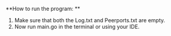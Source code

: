 **How to run the program:
**
1. Make sure that both the Log.txt and Peerports.txt are empty.
2. Now run main.go in the terminal or using your IDE.
